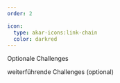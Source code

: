 ```yaml
---
order: 2

icon:
  type: akar-icons:link-chain
  color: darkred
---
```


Optionale Challenges

weiterführende Challenges (optional)